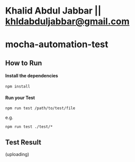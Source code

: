 # Khalid Abdul Jabbar || khldabduljabbar@gmail.com

# mocha-automation-test

## How to Run

#### Install the dependencies

```
npm install
```

#### Run your Test

```
npm run test /path/to/test/file
```
e.g.
```
npm run test ./test/*
```

## Test Result
(uploading)
